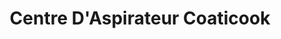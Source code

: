 ---
title: "Centre D'Aspirateur Coaticook"
url: /coaticook/centre-daspirateur-coaticook/
shop: vacuum cleaner
---